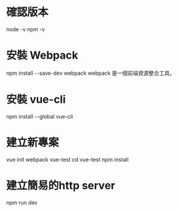# 確認版本
node -v
npm -v

# 安裝 Webpack
npm install --save-dev webpack
webpack 是一個前端資源整合工具。

# 安裝 vue-cli
npm install --global vue-cli

# 建立新專案
vue init webpack vue-test
cd vue-test
npm install

# 建立簡易的http server
npm run dev